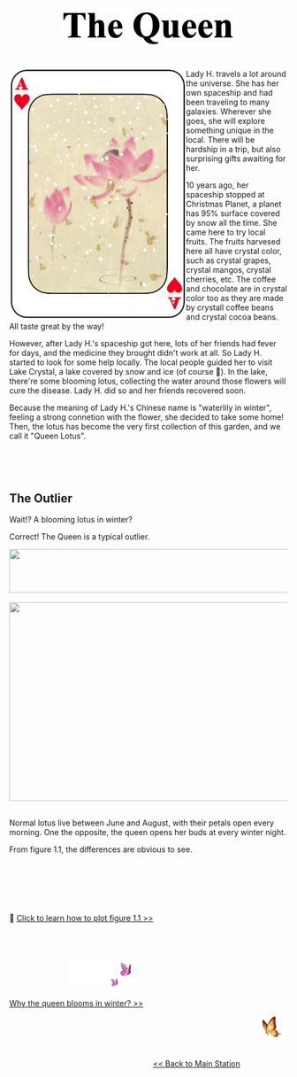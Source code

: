 <p align="center">
<img src="https://github.com/lady-h-world/My_Garden/blob/main/images/The_Queen_images/title_queen.png" width="320" height="70" />
</p>

#

<p>
<img align="left" src="https://github.com/lady-h-world/My_Garden/blob/main/images/The_Queen_images/the_queen.png" width="320" height="450" />

Lady H. travels a lot around the universe. She has her own spaceship and had been traveling to many galaxies. Wherever she goes, she will explore something unique in the local. There will be hardship in a trip, but also surprising gifts awaiting for her.

10 years ago, her spaceship stopped at Christmas Planet, a planet has 95% surface covered by snow all the time. She came here to try local fruits. The fruits harvesed here all have crystal color, such as crystal grapes, crystal mangos, crystal cherries, etc. The coffee and chocolate are in crystal color too as they are made by crystall coffee beans and crystal cocoa beans. All taste great by the way!

However, after Lady H.'s spaceship got here, lots of her friends had fever for days, and the medicine they brought didn't work at all. So Lady H. started to look for some help locally. The local people guided her to visit Lake Crystal, a lake covered by snow and ice (of course 🤣). In the lake, there're some blooming lotus, collecting the water around those flowers will cure the disease. Lady H. did so and her friends recovered soon.
  
Because the meaning of Lady H.'s Chinese name is "waterlily in winter", feeling a strong connetion with the flower, she decided to take some home! Then, the lotus has become the very first collection of this garden, and we call it "Queen Lotus".

</p>
<p>&nbsp;</p>
<p>&nbsp;</p>

## The Outlier

Wait!? A blooming lotus in winter? 

Correct! The Queen is a typical outlier.

<p align="left">
<img src="https://github.com/lady-h-world/My_Garden/blob/main/images/notes/outlier.png" width="766" height="79" />
</p>

<p>
<img align="right" src="https://github.com/lady-h-world/My_Garden/blob/main/images/The_Queen_images/plot_outlier_queen.png" width="510" height="359" />
<p>&nbsp;</p>

Normal lotus live between June and August, with their petals open every morning. One the opposite, the queen opens her buds at every winter night.

From figure 1.1, the differences are obvious to see.

<p>&nbsp;</p>
<p>&nbsp;</p>
<p>&nbsp;</p>

🌻 [Click to learn how to plot figure 1.1 >>][2]

</p>
<p>&nbsp;</p>

#
<p align="left">
  &nbsp;&nbsp;&nbsp;&nbsp;&nbsp;&nbsp;&nbsp;&nbsp;&nbsp;&nbsp;&nbsp;&nbsp;&nbsp;&nbsp;&nbsp;&nbsp;&nbsp;&nbsp;&nbsp;&nbsp;&nbsp;&nbsp;&nbsp;&nbsp;&nbsp;&nbsp;
<img src="https://github.com/lady-h-world/My_Garden/blob/main/images/follow_us.png" width="120" height="50" />
</p>

[Why the queen blooms in winter? >>][1]

<p align="right">
<img src="https://github.com/lady-h-world/My_Garden/blob/main/images/going_back.png" width="60" height="44" />
</p>

&nbsp;&nbsp;&nbsp;&nbsp;&nbsp;&nbsp;&nbsp;&nbsp;&nbsp;&nbsp;&nbsp;&nbsp;&nbsp;&nbsp;&nbsp;&nbsp;&nbsp;&nbsp;&nbsp;&nbsp;&nbsp;&nbsp;&nbsp;&nbsp;&nbsp;&nbsp;&nbsp;&nbsp;&nbsp;&nbsp;&nbsp;&nbsp;&nbsp;&nbsp;&nbsp;&nbsp;&nbsp;&nbsp;&nbsp;&nbsp;&nbsp;&nbsp;&nbsp;&nbsp;&nbsp;&nbsp;&nbsp;&nbsp;&nbsp;&nbsp;&nbsp;&nbsp;&nbsp;&nbsp;&nbsp;&nbsp;&nbsp;&nbsp;&nbsp;&nbsp;&nbsp;&nbsp;&nbsp;&nbsp;&nbsp;&nbsp;&nbsp;&nbsp;&nbsp;&nbsp;&nbsp;&nbsp;&nbsp;&nbsp;&nbsp;&nbsp;&nbsp;&nbsp;&nbsp;&nbsp;&nbsp;&nbsp;&nbsp;&nbsp;&nbsp;&nbsp;&nbsp;&nbsp;&nbsp;&nbsp;&nbsp;&nbsp;&nbsp;&nbsp;&nbsp;&nbsp;&nbsp;&nbsp;&nbsp;&nbsp;&nbsp;&nbsp;&nbsp;&nbsp;&nbsp;&nbsp;&nbsp;&nbsp;&nbsp;&nbsp;&nbsp;&nbsp;&nbsp;&nbsp;&nbsp;&nbsp;&nbsp;&nbsp;&nbsp;&nbsp;&nbsp;&nbsp;&nbsp;&nbsp;&nbsp;&nbsp;&nbsp;&nbsp;&nbsp;&nbsp;&nbsp;&nbsp;&nbsp;&nbsp;&nbsp;&nbsp;&nbsp;&nbsp;&nbsp;&nbsp;&nbsp;&nbsp;&nbsp;&nbsp;&nbsp;&nbsp;&nbsp;&nbsp;&nbsp;&nbsp;&nbsp;&nbsp;&nbsp;&nbsp;&nbsp;&nbsp;&nbsp;&nbsp;&nbsp;&nbsp;&nbsp;&nbsp;&nbsp;&nbsp;&nbsp;&nbsp;&nbsp;&nbsp;&nbsp;&nbsp;&nbsp;&nbsp;&nbsp;&nbsp;&nbsp;&nbsp;&nbsp;&nbsp;&nbsp;&nbsp;&nbsp;&nbsp;&nbsp;&nbsp;&nbsp;&nbsp;&nbsp;&nbsp;&nbsp;&nbsp;&nbsp;&nbsp;&nbsp;&nbsp;[<< Back to Main Station][3]

[1]:https://github.com/lady-h-world/My_Garden/blob/main/reading_pages/The%20Queen/param_tuning_1.md
[2]:https://github.com/lady-h-world/My_Garden/blob/main/code/crystal_ball/lotus_queen.ipynb
[3]:https://github.com/lady-h-world/My_Garden/blob/main/reading_pages/tour_guide.md#main-station-



